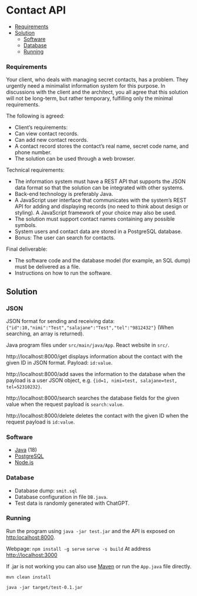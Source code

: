 # Contact API

- [Requirements](#requirements)
- [Solution](#solution)
  - [Software](#software)
  - [Database](#database)
  - [Running](#running)

### Requirements

Your client, who deals with managing secret contacts, has a problem. They urgently need a minimalist information system for this purpose. In discussions with the client and the architect, you all agree that this solution will not be long-term, but rather temporary, fulfilling only the minimal requirements.

The following is agreed:

- Client’s requirements:
- Can view contact records.
- Can add new contact records.
- A contact record stores the contact’s real name, secret code name, and phone number.
- The solution can be used through a web browser.

Technical requirements:
- The information system must have a REST API that supports the JSON data format so that the solution can be integrated with other systems.
- Back-end technology is preferably Java.
- A JavaScript user interface that communicates with the system’s REST API for adding and displaying records (no need to think about design or styling). A JavaScript framework of your choice may also be used.
- The solution must support contact names containing any possible symbols.
- System users and contact data are stored in a PostgreSQL database.
- Bonus: The user can search for contacts.

Final deliverable:
- The software code and the database model (for example, an SQL dump) must be delivered as a file.
- Instructions on how to run the software.

## Solution
### JSON

JSON format for sending and receiving data: `{"id":10,"nimi":"Test","salajane":"Test","tel":"9812432"}` (When searching, an array is returned).

Java program files under `src/main/java/App`.
React website in `src/`.

http://localhost:8000/get displays information about the contact with the given ID in JSON format. Payload: `id:value`.

http://localhost:8000/add saves the information to the database when the payload is a user JSON object, e.g. `{id=1, nimi=test, salajane=test, tel=52310232}`.

http://localhost:8000/search searches the database fields for the given value when the request payload is `search:value`.

http://localhost:8000/delete deletes the contact with the given ID when the request payload is `id:value`.

### Software

* [Java](https://www.java.com/en/) (18)
* [PostgreSQL](https://www.postgresql.org/)
* [Node.js](https://nodejs.org/en)

### Database

- Database dump: `smit.sql`
- Database configuration in file `DB.java`.
- Test data is randomly generated with ChatGPT.

### Running

Run the program using `java -jar test.jar` and the API is exposed on [http:localhost:8000](http://localhost:8000/).

Webpage:
`npm install -g serve`
`serve -s build`
At address [http://localhost:3000](http://localhost:3000)

If .jar is not working you can also use [Maven](https://maven.apache.org/) or run the `App.java` file directly.

```
mvn clean install
```

```
java -jar target/test-0.1.jar
```
